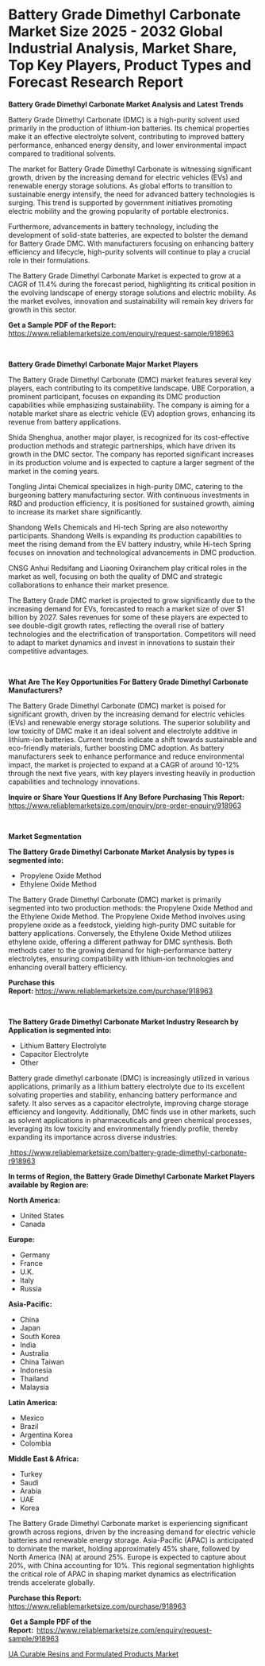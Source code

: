 <p><h1>Battery Grade Dimethyl Carbonate Market Size 2025 - 2032 Global Industrial Analysis, Market Share, Top Key Players, Product Types and Forecast Research Report</h1></p><p><strong>Battery Grade Dimethyl Carbonate Market Analysis and Latest Trends</strong></p>
<p><p>Battery Grade Dimethyl Carbonate (DMC) is a high-purity solvent used primarily in the production of lithium-ion batteries. Its chemical properties make it an effective electrolyte solvent, contributing to improved battery performance, enhanced energy density, and lower environmental impact compared to traditional solvents.</p><p>The market for Battery Grade Dimethyl Carbonate is witnessing significant growth, driven by the increasing demand for electric vehicles (EVs) and renewable energy storage solutions. As global efforts to transition to sustainable energy intensify, the need for advanced battery technologies is surging. This trend is supported by government initiatives promoting electric mobility and the growing popularity of portable electronics.</p><p>Furthermore, advancements in battery technology, including the development of solid-state batteries, are expected to bolster the demand for Battery Grade DMC. With manufacturers focusing on enhancing battery efficiency and lifecycle, high-purity solvents will continue to play a crucial role in their formulations.</p><p>The Battery Grade Dimethyl Carbonate Market is expected to grow at a CAGR of 11.4% during the forecast period, highlighting its critical position in the evolving landscape of energy storage solutions and electric mobility. As the market evolves, innovation and sustainability will remain key drivers for growth in this sector.</p></p>
<p><strong>Get a Sample PDF of the Report:&nbsp;</strong> <a href="https://www.reliablemarketsize.com/enquiry/request-sample/918963?utm_campaign=2186&utm_medium=2&utm_source=Github&utm_content=ia&utm_term=01022025&utm_id=battery-grade-dimethyl-carbonate">https://www.reliablemarketsize.com/enquiry/request-sample/918963</a></p>
<p>&nbsp;</p>
<p><strong>Battery Grade Dimethyl Carbonate Major Market Players</strong></p>
<p><p>The Battery Grade Dimethyl Carbonate (DMC) market features several key players, each contributing to its competitive landscape. UBE Corporation, a prominent participant, focuses on expanding its DMC production capabilities while emphasizing sustainability. The company is aiming for a notable market share as electric vehicle (EV) adoption grows, enhancing its revenue from battery applications.</p><p>Shida Shenghua, another major player, is recognized for its cost-effective production methods and strategic partnerships, which have driven its growth in the DMC sector. The company has reported significant increases in its production volume and is expected to capture a larger segment of the market in the coming years.</p><p>Tongling Jintai Chemical specializes in high-purity DMC, catering to the burgeoning battery manufacturing sector. With continuous investments in R&D and production efficiency, it is positioned for sustained growth, aiming to increase its market share significantly.</p><p>Shandong Wells Chemicals and Hi-tech Spring are also noteworthy participants. Shandong Wells is expanding its production capabilities to meet the rising demand from the EV battery industry, while Hi-tech Spring focuses on innovation and technological advancements in DMC production.</p><p>CNSG Anhui Redsifang and Liaoning Oxiranchem play critical roles in the market as well, focusing on both the quality of DMC and strategic collaborations to enhance their market presence.</p><p>The Battery Grade DMC market is projected to grow significantly due to the increasing demand for EVs, forecasted to reach a market size of over $1 billion by 2027. Sales revenues for some of these players are expected to see double-digit growth rates, reflecting the overall rise of battery technologies and the electrification of transportation. Competitors will need to adapt to market dynamics and invest in innovations to sustain their competitive advantages.</p></p>
<p>&nbsp;</p>
<p><strong>What Are The Key Opportunities For Battery Grade Dimethyl Carbonate Manufacturers?</strong></p>
<p><p>The Battery Grade Dimethyl Carbonate (DMC) market is poised for significant growth, driven by the increasing demand for electric vehicles (EVs) and renewable energy storage solutions. The superior solubility and low toxicity of DMC make it an ideal solvent and electrolyte additive in lithium-ion batteries. Current trends indicate a shift towards sustainable and eco-friendly materials, further boosting DMC adoption. As battery manufacturers seek to enhance performance and reduce environmental impact, the market is projected to expand at a CAGR of around 10-12% through the next five years, with key players investing heavily in production capabilities and technology innovations.</p></p>
<p><strong>Inquire or Share Your Questions If Any Before Purchasing This Report:</strong> <a href="https://www.reliablemarketsize.com/enquiry/pre-order-enquiry/918963?utm_campaign=2186&utm_medium=2&utm_source=Github&utm_content=ia&utm_term=01022025&utm_id=battery-grade-dimethyl-carbonate">https://www.reliablemarketsize.com/enquiry/pre-order-enquiry/918963</a></p>
<p>&nbsp;</p>
<p><strong>Market Segmentation</strong></p>
<p><strong>The Battery Grade Dimethyl Carbonate Market Analysis by types is segmented into:</strong></p>
<p><ul><li>Propylene Oxide Method</li><li>Ethylene Oxide Method</li></ul></p>
<p><p>The Battery Grade Dimethyl Carbonate (DMC) market is primarily segmented into two production methods: the Propylene Oxide Method and the Ethylene Oxide Method. The Propylene Oxide Method involves using propylene oxide as a feedstock, yielding high-purity DMC suitable for battery applications. Conversely, the Ethylene Oxide Method utilizes ethylene oxide, offering a different pathway for DMC synthesis. Both methods cater to the growing demand for high-performance battery electrolytes, ensuring compatibility with lithium-ion technologies and enhancing overall battery efficiency.</p></p>
<p><strong>Purchase this Report:&nbsp;</strong><a href="https://www.reliablemarketsize.com/purchase/918963?utm_campaign=2186&utm_medium=2&utm_source=Github&utm_content=ia&utm_term=01022025&utm_id=battery-grade-dimethyl-carbonate">https://www.reliablemarketsize.com/purchase/918963</a></p>
<p>&nbsp;</p>
<p><strong>The Battery Grade Dimethyl Carbonate Market Industry Research by Application is segmented into:</strong></p>
<p><ul><li>Lithium Battery Electrolyte</li><li>Capacitor Electrolyte</li><li>Other</li></ul></p>
<p><p>Battery grade dimethyl carbonate (DMC) is increasingly utilized in various applications, primarily as a lithium battery electrolyte due to its excellent solvating properties and stability, enhancing battery performance and safety. It also serves as a capacitor electrolyte, improving charge storage efficiency and longevity. Additionally, DMC finds use in other markets, such as solvent applications in pharmaceuticals and green chemical processes, leveraging its low toxicity and environmentally friendly profile, thereby expanding its importance across diverse industries.</p></p>
<p><a href="https://www.reliablemarketsize.com/battery-grade-dimethyl-carbonate-r918963?utm_campaign=2186&utm_medium=2&utm_source=Github&utm_content=ia&utm_term=01022025&utm_id=battery-grade-dimethyl-carbonate">&nbsp;https://www.reliablemarketsize.com/battery-grade-dimethyl-carbonate-r918963</a></p>
<p><strong>In terms of Region, the Battery Grade Dimethyl Carbonate Market Players available by Region are:</strong></p>
<p>
    <p> <strong> North America: </strong>
        <ul>
            <li>United States</li>
            <li>Canada</li>
        </ul>
        </p> 
    <p> <strong> Europe: </strong>
        <ul>
            <li>Germany</li>
            <li>France</li>
            <li>U.K.</li>
            <li>Italy</li>
            <li>Russia</li>
        </ul>
        </p> 
    <p> <strong> Asia-Pacific: </strong>
        <ul>
            <li>China</li>
            <li>Japan</li>
            <li>South Korea</li>
            <li>India</li>
            <li>Australia</li>
            <li>China Taiwan</li>
            <li>Indonesia</li>
            <li>Thailand</li>
            <li>Malaysia</li>
        </ul>
        </p> 
    <p> <strong> Latin America: </strong>
        <ul>
            <li>Mexico</li>
            <li>Brazil</li>
            <li>Argentina Korea</li>
            <li>Colombia</li>
        </ul>
        </p> 
    <p> <strong> Middle East & Africa: </strong>
        <ul>
            <li>Turkey</li>
            <li>Saudi</li>
            <li>Arabia</li>
            <li>UAE</li>
            <li>Korea</li>
        </ul>
    </p>
    </p>
<p><p>The Battery Grade Dimethyl Carbonate market is experiencing significant growth across regions, driven by the increasing demand for electric vehicle batteries and renewable energy storage. Asia-Pacific (APAC) is anticipated to dominate the market, holding approximately 45% share, followed by North America (NA) at around 25%. Europe is expected to capture about 20%, with China accounting for 10%. This regional segmentation highlights the critical role of APAC in shaping market dynamics as electrification trends accelerate globally.</p></p>
<p><strong>Purchase this Report: </strong><a href="https://www.reliablemarketsize.com/purchase/918963?utm_campaign=2186&utm_medium=2&utm_source=Github&utm_content=ia&utm_term=01022025&utm_id=battery-grade-dimethyl-carbonate">https://www.reliablemarketsize.com/purchase/918963</a></p>
<p>&nbsp;<strong>Get a Sample PDF of the Report:&nbsp;&nbsp;</strong><a href="https://www.reliablemarketsize.com/enquiry/request-sample/918963?utm_campaign=2186&utm_medium=2&utm_source=Github&utm_content=ia&utm_term=01022025&utm_id=battery-grade-dimethyl-carbonate">https://www.reliablemarketsize.com/enquiry/request-sample/918963</a></p>
<p><strong></strong></p>
<p><p><a href="https://github.com/abbislposival/Market-Research-Report-List-1/blob/main/ua-curable-resins-and-formulated-products-market.md?utm_campaign=2186&utm_medium=2&utm_source=Github&utm_content=ia&utm_term=01022025&utm_id=battery-grade-dimethyl-carbonate">UA Curable Resins and Formulated Products Market</a></p></p>